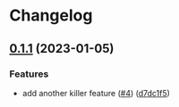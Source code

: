# Changelog

## [0.1.1](https://github.com/beeme1mr/go-sdk-contrib/compare/providers/flagd-v0.1.0...providers/flagd-v0.1.1) (2023-01-05)


### Features

* add another killer feature ([#4](https://github.com/beeme1mr/go-sdk-contrib/issues/4)) ([d7dc1f5](https://github.com/beeme1mr/go-sdk-contrib/commit/d7dc1f501abea2beb7fac831b86f47a73f9ec5fb))
